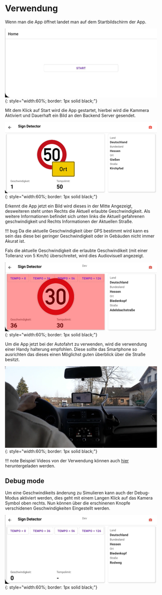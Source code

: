 # Verwendung

Wenn man die App öffnet landet man auf dem Startbildschirm der App.

![startscreen](../assets/images/app/app_screen_home.jpg){: style="width:60%; border: 1px solid black;"}

Mit dem Klick auf Start wird die App gestartet, hierbei wird die Kammera Aktiviert und Dauerhaft ein Bild an den Backend Server gesendet.

![app_screen_ort](../assets/images/app/app_screen_ort.jpg){: style="width:60%; border: 1px solid black;"}

Erkennt die App jetzt ein Bild wird dieses in der Mitte Angezeigt, desweiteren steht unten Rechts die Aktuell erlaubte Geschwindigkeit.
Als weitere Informationen befindet sich unten links die Aktuell gefahrenen geschwindigkeit und Rechts Informationen der Aktuellen Straße.

!!! bug
    Da die aktuelle Geschwindigkeit über GPS bestimmt wird kann es sein das diese bei geringer Geschwindigkeit oder in Gebäuden nicht immer Akurat ist.

Fals die aktuelle Geschwindigkeit die erlaubte Geschwindikeit (mit einer Tolleranz von 5 Km/h) überschreitet, wird dies Audiovisuell angezeigt.

![app_screen_to_fast](../assets/images/app/app_screen_to_fast.jpg){: style="width:60%; border: 1px solid black;"}

Um die App jetzt bei der Autofahrt zu verwenden, wird die verwendung einer Handy halterung empfohlen. Diese sollte das Smartphone so ausrichten das dieses einen Möglichst guten überblick über die Straße besitzt.

![smartphone_bracket](../assets/images/app/smartphone_bracket.png){: style="width:60%; border: 1px solid black;"}

!!! note
    Beispiel Videos von der Verwendung können auch [hier](https://jannikcloud.dnshome.de/owncloud/index.php/s/kVLr4FrCosjk80z) heruntergeladen werden.

## Debug mode

Um eine Geschwindikeits änderung zu Simulieren kann auch der Debug-Modus aktiviert werden, dies geht mit einem Langen Klick auf das Kamera Symbol oben rechts. Nun können über
die erschinenen Knopfe verschidenen Geschwindigkeiten Eingestellt werden.

![debug_mode](../assets/images/app/app_screen_debug.jpg){: style="width:60%; border: 1px solid black;"}
